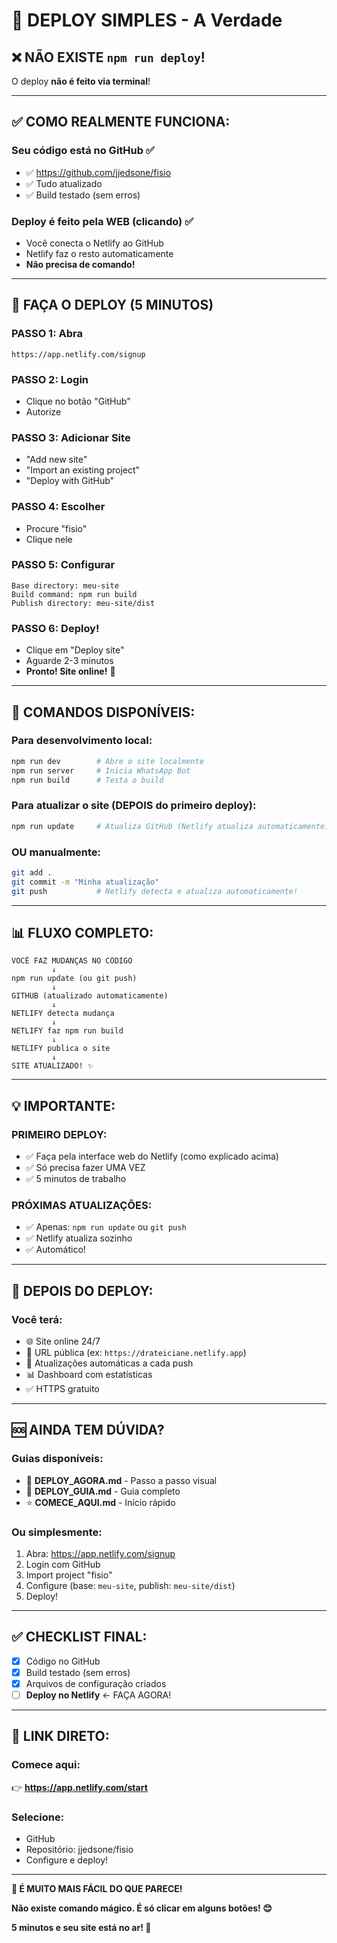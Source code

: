 # 🚀 DEPLOY SIMPLES - A Verdade

## ❌ NÃO EXISTE `npm run deploy`!

O deploy **não é feito via terminal**!

---

## ✅ COMO REALMENTE FUNCIONA:

### **Seu código está no GitHub** ✅
- ✅ https://github.com/jjedsone/fisio
- ✅ Tudo atualizado
- ✅ Build testado (sem erros)

### **Deploy é feito pela WEB (clicando)** ✅
- Você conecta o Netlify ao GitHub
- Netlify faz o resto automaticamente
- **Não precisa de comando!**

---

## 🎯 FAÇA O DEPLOY (5 MINUTOS)

### **PASSO 1:** Abra
```
https://app.netlify.com/signup
```

### **PASSO 2:** Login
- Clique no botão "GitHub"
- Autorize

### **PASSO 3:** Adicionar Site
- "Add new site"
- "Import an existing project"
- "Deploy with GitHub"

### **PASSO 4:** Escolher
- Procure "fisio"
- Clique nele

### **PASSO 5:** Configurar
```
Base directory: meu-site
Build command: npm run build
Publish directory: meu-site/dist
```

### **PASSO 6:** Deploy!
- Clique em "Deploy site"
- Aguarde 2-3 minutos
- **Pronto! Site online!** 🎉

---

## 🔄 COMANDOS DISPONÍVEIS:

### **Para desenvolvimento local:**
```bash
npm run dev        # Abre o site localmente
npm run server     # Inicia WhatsApp Bot
npm run build      # Testa o build
```

### **Para atualizar o site (DEPOIS do primeiro deploy):**
```bash
npm run update     # Atualiza GitHub (Netlify atualiza automaticamente)
```

### **OU manualmente:**
```bash
git add .
git commit -m "Minha atualização"
git push           # Netlify detecta e atualiza automaticamente!
```

---

## 📊 FLUXO COMPLETO:

```
VOCÊ FAZ MUDANÇAS NO CÓDIGO
         ↓
npm run update (ou git push)
         ↓
GITHUB (atualizado automaticamente)
         ↓
NETLIFY detecta mudança
         ↓
NETLIFY faz npm run build
         ↓
NETLIFY publica o site
         ↓
SITE ATUALIZADO! ✨
```

---

## 💡 IMPORTANTE:

### **PRIMEIRO DEPLOY:**
- ✅ Faça pela interface web do Netlify (como explicado acima)
- ✅ Só precisa fazer UMA VEZ
- ✅ 5 minutos de trabalho

### **PRÓXIMAS ATUALIZAÇÕES:**
- ✅ Apenas: `npm run update` ou `git push`
- ✅ Netlify atualiza sozinho
- ✅ Automático!

---

## 🎊 DEPOIS DO DEPLOY:

### Você terá:
- 🌐 Site online 24/7
- 📱 URL pública (ex: `https://drateiciane.netlify.app`)
- 🔄 Atualizações automáticas a cada push
- 📊 Dashboard com estatísticas
- ✅ HTTPS gratuito

---

## 🆘 AINDA TEM DÚVIDA?

### Guias disponíveis:
- 📖 **DEPLOY_AGORA.md** - Passo a passo visual
- 📘 **DEPLOY_GUIA.md** - Guia completo
- ⭐ **COMECE_AQUI.md** - Início rápido

### Ou simplesmente:
1. Abra: https://app.netlify.com/signup
2. Login com GitHub
3. Import project "fisio"
4. Configure (base: `meu-site`, publish: `meu-site/dist`)
5. Deploy!

---

## ✅ CHECKLIST FINAL:

- [x] Código no GitHub
- [x] Build testado (sem erros)
- [x] Arquivos de configuração criados
- [ ] **Deploy no Netlify** ← FAÇA AGORA!

---

## 🚀 LINK DIRETO:

### Comece aqui:
👉 **https://app.netlify.com/start**

### Selecione:
- GitHub
- Repositório: jjedsone/fisio
- Configure e deploy!

---

**💙 É MUITO MAIS FÁCIL DO QUE PARECE!**

**Não existe comando mágico. É só clicar em alguns botões! 😊**

**5 minutos e seu site está no ar! 🎉**

